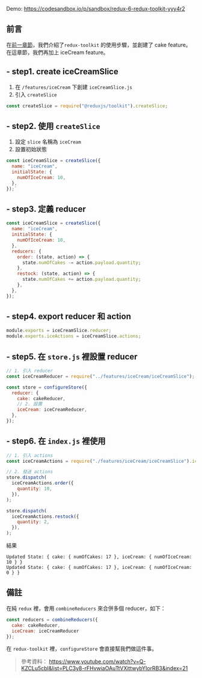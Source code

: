 Demo: https://codesandbox.io/p/sandbox/redux-6-redux-toolkit-yyy4r2

## 前言

在[前一章節](https://hackmd.io/@iris-yu17/redux_6)，我們介紹了`redux-toolkit` 的使用步驟，並創建了 cake feature。在這章節，我們再加上 iceCream feature。

## - step1. create iceCreamSlice

1. 在 `/features/iceCream` 下創建 `iceCreamSlice.js`
2. 引入 `createSlice`

```javascript
const createSlice = require("@reduxjs/toolkit").createSlice;
```

## - step2. 使用 `createSlice`

1. 設定 `slice` 名稱為 `iceCream`
2. 設置初始狀態

```javascript
const iceCreamSlice = createSlice({
  name: "iceCream",
  initialState: {
    numOfIceCream: 10,
  },
});`
```

## - step3. 定義 reducer

```javascript
const iceCreamSlice = createSlice({
  name: "iceCream",
  initialState: {
    numOfIceCream: 10,
  },
  reducers: {
    order: (state, action) => {
      state.numOfCakes -= action.payload.quantity;
    },
    restock: (state, action) => {
      state.numOfCakes += action.payload.quantity;
    },
  },
});

```

## - step4. export reducer 和 action

```javascript
module.exports = iceCreamSlice.reducer;
module.exports.iceActions = iceCreamSlice.actions;
```

## - step5. 在 `store.js` 裡設置 reducer

```javascript
// 1. 引入 reducer
const iceCreamReducer = require("../features/iceCream/iceCreamSlice");

const store = configureStore({
  reducer: {
    cake: cakeReducer,
    // 2. 設置
    iceCream: iceCreamReducer,
  },
});
```

## - step6. 在 `index.js` 裡使用

```javascript
// 1. 引入 actions
const iceCreamActions = require("./features/iceCream/iceCreamSlice").iceCreamActions;

// 2. 發送 actions
store.dispatch(
  iceCreamActions.order({
    quantity: 10,
  }),
);

store.dispatch(
  iceCreamActions.restock({
    quantity: 2,
  }),
);
```

結果

```
Updated State: { cake: { numOfCakes: 17 }, iceCream: { numOfIceCream: 10 } }
Updated State: { cake: { numOfCakes: 17 }, iceCream: { numOfIceCream: 0 } }
```

## 備註

在純 `redux` 裡，會用 `combineReducers` 來合併多個 reducer，如下：

```javascript
const reducers = combineReducers({
  cake: cakeReducer,
  iceCream: iceCreamReducer
});
```

在 `redux-toolkit` 裡，`configureStore` 會直接幫我們做這件事。

> 參考資料： https://www.youtube.com/watch?v=Q-KZCLu5cbI&list=PLC3y8-rFHvwiaOAuTtVXittwybYIorRB3&index=21
